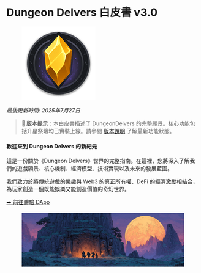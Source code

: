 # Dungeon Delvers 白皮書 v3.0

<figure><img src=".gitbook/assets/logo-192x192.png" alt=""><figcaption></figcaption></figure>

_最後更新時間: 2025年7月27日_

> **📌 版本提示**：本白皮書描述了 DungeonDelvers 的完整願景。核心功能包括升星祭壇均已實裝上線。請參閱 [版本說明](VERSION_NOTES.md) 了解最新功能狀態。

#### 歡迎來到 Dungeon Delvers 的新紀元

這是一份關於《Dungeon Delvers》世界的完整指南。在這裡，您將深入了解我們的遊戲願景、核心機制、經濟模型、技術實現以及未來的發展藍圖。

我們致力於將傳統遊戲的樂趣與 Web3 的真正所有權、DeFi 的經濟激勵相結合，為玩家創造一個既能娛樂又能創造價值的奇幻世界。

[➡️ 前往體驗 DApp](https://www.dungeondelvers.xyz)

<figure><img src=".gitbook/assets/cover-1200x400.png" alt=""><figcaption></figcaption></figure>
